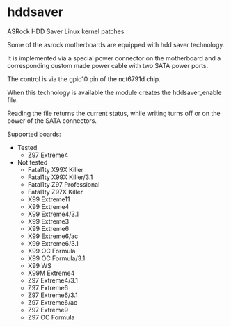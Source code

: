 # hddsaver
ASRock HDD Saver Linux kernel patches

Some of the asrock motherboards are equipped with hdd saver technology.

It is implemented via a special power connector on the motherboard and a corresponding custom made power cable with two SATA power ports.

The control is via the gpio10 pin of the nct6791d chip.

When this technology is available the module creates the hddsaver_enable file.

Reading the file returns the current status, while writing turns off or on the power of the SATA connectors.

Supported boards:
- Tested
	- Z97 Extreme4
- Not tested
	- Fatal1ty X99X Killer
	- Fatal1ty X99X Killer/3.1
	- Fatal1ty Z97 Professional
	- Fatal1ty Z97X Killer
	- X99 Extreme11
	- X99 Extreme4
	- X99 Extreme4/3.1
	- X99 Extreme3
	- X99 Extreme6
	- X99 Extreme6/ac
	- X99 Extreme6/3.1
	- X99 OC Formula
	- X99 OC Formula/3.1
	- X99 WS
	- X99M Extreme4
	- Z97 Extreme4/3.1
	- Z97 Extreme6
	- Z97 Extreme6/3.1
	- Z97 Extreme6/ac
	- Z97 Extreme9
	- Z97 OC Formula
